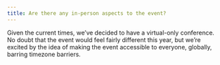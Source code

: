 ```yaml
---
title: Are there any in-person aspects to the event?
---
```


Given the current times, we’ve decided to have a virtual-only conference. No doubt that the event would feel fairly different this year, but we’re excited by the idea of making the event accessible to everyone, globally, barring timezone barriers.
